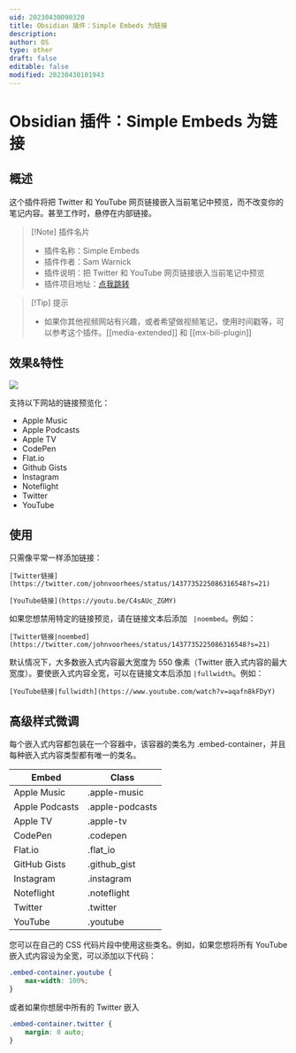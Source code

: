 ```yaml
---
uid: 20230430090320
title: Obsidian 插件：Simple Embeds 为链接
description: 
author: OS
type: other
draft: false
editable: false
modified: 20230430101943
---
```


# Obsidian 插件：Simple Embeds 为链接

## 概述

这个插件将把 Twitter 和 YouTube 网页链接嵌入当前笔记中预览，而不改变你的笔记内容。甚至工作时，悬停在内部链接。

> [!Note] 插件名片
> - 插件名称：Simple Embeds
> - 插件作者：Sam Warnick
> - 插件说明：把 Twitter 和 YouTube 网页链接嵌入当前笔记中预览
> - 插件项目地址：[点我跳转](https://github.com/samwarnick/obsidian-simple-embeds)

>[!Tip] 提示
>- 如果你其他视频网站有兴趣，或者希望做视频笔记，使用时间戳等，可以参考这个插件。[[media-extended]] 和 [[mx-bili-plugin]]

## 效果&特性

![](https://cdn.pkmer.cn/images/GIF%202023-4-30%2010-18-34.gif!pkmer)

支持以下网站的链接预览化：

- Apple Music
- Apple Podcasts
- Apple TV
- CodePen
- Flat.io
- Github Gists
- Instagram
- Noteflight
- Twitter
- YouTube

## 使用

只需像平常一样添加链接：

`[Twitter链接](https://twitter.com/johnvoorhees/status/1437735225086316548?s=21)`

`[YouTube链接](https://youtu.be/C4sAUc_ZGMY) `

如果您想禁用特定的链接预览，请在链接文本后添加 ` |noembed`。例如：

`[Twitter链接|noembed](https://twitter.com/johnvoorhees/status/1437735225086316548?s=21) `

默认情况下，大多数嵌入式内容最大宽度为 550 像素（Twitter 嵌入式内容的最大宽度）。要使嵌入式内容全宽，可以在链接文本后添加 `|fullwidth`。例如：

`[YouTube链接|fullwidth](https://www.youtube.com/watch?v=aqafn8kFDyY)`

## 高级样式微调

每个嵌入式内容都包装在一个容器中，该容器的类名为 .embed-container，并且每种嵌入式内容类型都有唯一的类名。

| Embed          | Class           |
| -------------- | --------------- |
| Apple Music    | .apple-music    |
| Apple Podcasts | .apple-podcasts |
| Apple TV       | .apple-tv       |
| CodePen        | .codepen        |
| Flat.io        | .flat_io        |
| GitHub Gists   | .github_gist    |
| Instagram      | .instagram      |
| Noteflight     | .noteflight     |
| Twitter        | .twitter        |
| YouTube        | .youtube        |

您可以在自己的 CSS 代码片段中使用这些类名。例如，如果您想将所有 YouTube 嵌入式内容设为全宽，可以添加以下代码：

```CSS
.embed-container.youtube {
    max-width: 100%;
}
```

或者如果你想居中所有的 Twitter 嵌入

```CSS
.embed-container.twitter {
    margin: 0 auto;
}
```